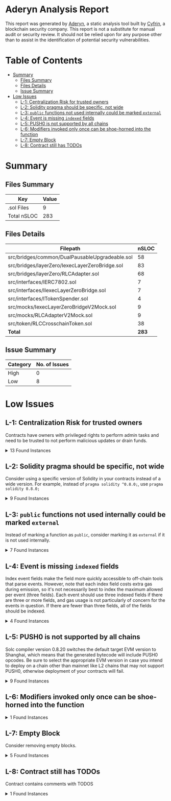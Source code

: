 # Aderyn Analysis Report

This report was generated by [Aderyn](https://github.com/Cyfrin/aderyn), a static analysis tool built by [Cyfrin](https://cyfrin.io), a blockchain security company. This report is not a substitute for manual audit or security review. It should not be relied upon for any purpose other than to assist in the identification of potential security vulnerabilities.
# Table of Contents

- [Summary](#summary)
  - [Files Summary](#files-summary)
  - [Files Details](#files-details)
  - [Issue Summary](#issue-summary)
- [Low Issues](#low-issues)
  - [L-1: Centralization Risk for trusted owners](#l-1-centralization-risk-for-trusted-owners)
  - [L-2: Solidity pragma should be specific, not wide](#l-2-solidity-pragma-should-be-specific-not-wide)
  - [L-3: `public` functions not used internally could be marked `external`](#l-3-public-functions-not-used-internally-could-be-marked-external)
  - [L-4: Event is missing `indexed` fields](#l-4-event-is-missing-indexed-fields)
  - [L-5: PUSH0 is not supported by all chains](#l-5-push0-is-not-supported-by-all-chains)
  - [L-6: Modifiers invoked only once can be shoe-horned into the function](#l-6-modifiers-invoked-only-once-can-be-shoe-horned-into-the-function)
  - [L-7: Empty Block](#l-7-empty-block)
  - [L-8: Contract still has TODOs](#l-8-contract-still-has-todos)


# Summary

## Files Summary

| Key | Value |
| --- | --- |
| .sol Files | 9 |
| Total nSLOC | 283 |


## Files Details

| Filepath | nSLOC |
| --- | --- |
| src/bridges/common/DualPausableUpgradeable.sol | 58 |
| src/bridges/layerZero/IexecLayerZeroBridge.sol | 83 |
| src/bridges/layerZero/RLCAdapter.sol | 68 |
| src/interfaces/IERC7802.sol | 7 |
| src/interfaces/IIexecLayerZeroBridge.sol | 7 |
| src/interfaces/ITokenSpender.sol | 4 |
| src/mocks/IexecLayerZeroBridgeV2Mock.sol | 9 |
| src/mocks/RLCAdapterV2Mock.sol | 9 |
| src/token/RLCCrosschainToken.sol | 38 |
| **Total** | **283** |


## Issue Summary

| Category | No. of Issues |
| --- | --- |
| High | 0 |
| Low | 8 |


# Low Issues

## L-1: Centralization Risk for trusted owners

Contracts have owners with privileged rights to perform admin tasks and need to be trusted to not perform malicious updates or drain funds.

<details><summary>13 Found Instances</summary>


- Found in src/bridges/layerZero/IexecLayerZeroBridge.sol [Line: 96](../src/bridges/layerZero/IexecLayerZeroBridge.sol#L96)

	```solidity
	    function pause() external onlyRole(PAUSER_ROLE) {
	```

- Found in src/bridges/layerZero/IexecLayerZeroBridge.sol [Line: 104](../src/bridges/layerZero/IexecLayerZeroBridge.sol#L104)

	```solidity
	    function unpause() external onlyRole(PAUSER_ROLE) {
	```

- Found in src/bridges/layerZero/IexecLayerZeroBridge.sol [Line: 120](../src/bridges/layerZero/IexecLayerZeroBridge.sol#L120)

	```solidity
	    function pauseSend() external onlyRole(PAUSER_ROLE) {
	```

- Found in src/bridges/layerZero/IexecLayerZeroBridge.sol [Line: 128](../src/bridges/layerZero/IexecLayerZeroBridge.sol#L128)

	```solidity
	    function unpauseSend() external onlyRole(PAUSER_ROLE) {
	```

- Found in src/bridges/layerZero/IexecLayerZeroBridge.sol [Line: 269](../src/bridges/layerZero/IexecLayerZeroBridge.sol#L269)

	```solidity
	    function _authorizeUpgrade(address newImplementation) internal override onlyRole(UPGRADER_ROLE) {}
	```

- Found in src/bridges/layerZero/RLCAdapter.sol [Line: 82](../src/bridges/layerZero/RLCAdapter.sol#L82)

	```solidity
	    function pause() external onlyRole(PAUSER_ROLE) {
	```

- Found in src/bridges/layerZero/RLCAdapter.sol [Line: 90](../src/bridges/layerZero/RLCAdapter.sol#L90)

	```solidity
	    function unpause() external onlyRole(PAUSER_ROLE) {
	```

- Found in src/bridges/layerZero/RLCAdapter.sol [Line: 106](../src/bridges/layerZero/RLCAdapter.sol#L106)

	```solidity
	    function pauseSend() external onlyRole(PAUSER_ROLE) {
	```

- Found in src/bridges/layerZero/RLCAdapter.sol [Line: 114](../src/bridges/layerZero/RLCAdapter.sol#L114)

	```solidity
	    function unpauseSend() external onlyRole(PAUSER_ROLE) {
	```

- Found in src/bridges/layerZero/RLCAdapter.sol [Line: 188](../src/bridges/layerZero/RLCAdapter.sol#L188)

	```solidity
	    function _authorizeUpgrade(address newImplementation) internal override onlyRole(UPGRADER_ROLE) {}
	```

- Found in src/token/RLCCrosschainToken.sol [Line: 72](../src/token/RLCCrosschainToken.sol#L72)

	```solidity
	    function crosschainMint(address to, uint256 value) external override onlyRole(TOKEN_BRIDGE_ROLE) {
	```

- Found in src/token/RLCCrosschainToken.sol [Line: 81](../src/token/RLCCrosschainToken.sol#L81)

	```solidity
	    function crosschainBurn(address from, uint256 value) external override onlyRole(TOKEN_BRIDGE_ROLE) {
	```

- Found in src/token/RLCCrosschainToken.sol [Line: 91](../src/token/RLCCrosschainToken.sol#L91)

	```solidity
	    function _authorizeUpgrade(address newImplementation) internal override onlyRole(UPGRADER_ROLE) {}
	```

</details>



## L-2: Solidity pragma should be specific, not wide

Consider using a specific version of Solidity in your contracts instead of a wide version. For example, instead of `pragma solidity ^0.8.0;`, use `pragma solidity 0.8.0;`

<details><summary>9 Found Instances</summary>


- Found in src/bridges/common/DualPausableUpgradeable.sol [Line: 4](../src/bridges/common/DualPausableUpgradeable.sol#L4)

	```solidity
	pragma solidity ^0.8.22;
	```

- Found in src/bridges/layerZero/IexecLayerZeroBridge.sol [Line: 4](../src/bridges/layerZero/IexecLayerZeroBridge.sol#L4)

	```solidity
	pragma solidity ^0.8.22;
	```

- Found in src/bridges/layerZero/RLCAdapter.sol [Line: 4](../src/bridges/layerZero/RLCAdapter.sol#L4)

	```solidity
	pragma solidity ^0.8.22;
	```

- Found in src/interfaces/IERC7802.sol [Line: 4](../src/interfaces/IERC7802.sol#L4)

	```solidity
	pragma solidity ^0.8.22;
	```

- Found in src/interfaces/IIexecLayerZeroBridge.sol [Line: 2](../src/interfaces/IIexecLayerZeroBridge.sol#L2)

	```solidity
	pragma solidity ^0.8.22;
	```

- Found in src/interfaces/ITokenSpender.sol [Line: 3](../src/interfaces/ITokenSpender.sol#L3)

	```solidity
	pragma solidity ^0.8.22;
	```

- Found in src/mocks/IexecLayerZeroBridgeV2Mock.sol [Line: 3](../src/mocks/IexecLayerZeroBridgeV2Mock.sol#L3)

	```solidity
	pragma solidity ^0.8.22;
	```

- Found in src/mocks/RLCAdapterV2Mock.sol [Line: 4](../src/mocks/RLCAdapterV2Mock.sol#L4)

	```solidity
	pragma solidity ^0.8.22;
	```

- Found in src/token/RLCCrosschainToken.sol [Line: 4](../src/token/RLCCrosschainToken.sol#L4)

	```solidity
	pragma solidity ^0.8.22;
	```

</details>



## L-3: `public` functions not used internally could be marked `external`

Instead of marking a function as `public`, consider marking it as `external` if it is not used internally.

<details><summary>7 Found Instances</summary>


- Found in src/bridges/layerZero/IexecLayerZeroBridge.sol [Line: 160](../src/bridges/layerZero/IexecLayerZeroBridge.sol#L160)

	```solidity
	    function owner()
	```

- Found in src/bridges/layerZero/RLCAdapter.sol [Line: 58](../src/bridges/layerZero/RLCAdapter.sol#L58)

	```solidity
	    function initialize(address _owner, address _pauser) public initializer {
	```

- Found in src/bridges/layerZero/RLCAdapter.sol [Line: 124](../src/bridges/layerZero/RLCAdapter.sol#L124)

	```solidity
	    function owner()
	```

- Found in src/mocks/IexecLayerZeroBridgeV2Mock.sol [Line: 22](../src/mocks/IexecLayerZeroBridgeV2Mock.sol#L22)

	```solidity
	    function initializeV2(uint256 _newStateVariable) public reinitializer(2) {
	```

- Found in src/mocks/RLCAdapterV2Mock.sol [Line: 24](../src/mocks/RLCAdapterV2Mock.sol#L24)

	```solidity
	    function initializeV2(uint256 _newStateVariable) public reinitializer(2) {
	```

- Found in src/token/RLCCrosschainToken.sol [Line: 50](../src/token/RLCCrosschainToken.sol#L50)

	```solidity
	    function initialize(string memory name, string memory symbol, address admin, address upgrader) public initializer {
	```

- Found in src/token/RLCCrosschainToken.sol [Line: 61](../src/token/RLCCrosschainToken.sol#L61)

	```solidity
	    function supportsInterface(bytes4 interfaceId) public view override returns (bool) {
	```

</details>



## L-4: Event is missing `indexed` fields

Index event fields make the field more quickly accessible to off-chain tools that parse events. However, note that each index field costs extra gas during emission, so it's not necessarily best to index the maximum allowed per event (three fields). Each event should use three indexed fields if there are three or more fields, and gas usage is not particularly of concern for the events in question. If there are fewer than three fields, all of the fields should be indexed.

<details><summary>4 Found Instances</summary>


- Found in src/bridges/common/DualPausableUpgradeable.sol [Line: 45](../src/bridges/common/DualPausableUpgradeable.sol#L45)

	```solidity
	    event SendPaused(address account);
	```

- Found in src/bridges/common/DualPausableUpgradeable.sol [Line: 50](../src/bridges/common/DualPausableUpgradeable.sol#L50)

	```solidity
	    event SendUnpaused(address account);
	```

- Found in src/interfaces/IERC7802.sol [Line: 19](../src/interfaces/IERC7802.sol#L19)

	```solidity
	    event CrosschainMint(address indexed to, uint256 amount, address indexed sender);
	```

- Found in src/interfaces/IERC7802.sol [Line: 27](../src/interfaces/IERC7802.sol#L27)

	```solidity
	    event CrosschainBurn(address indexed from, uint256 amount, address indexed sender);
	```

</details>



## L-5: PUSH0 is not supported by all chains

Solc compiler version 0.8.20 switches the default target EVM version to Shanghai, which means that the generated bytecode will include PUSH0 opcodes. Be sure to select the appropriate EVM version in case you intend to deploy on a chain other than mainnet like L2 chains that may not support PUSH0, otherwise deployment of your contracts will fail.

<details><summary>9 Found Instances</summary>


- Found in src/bridges/common/DualPausableUpgradeable.sol [Line: 4](../src/bridges/common/DualPausableUpgradeable.sol#L4)

	```solidity
	pragma solidity ^0.8.22;
	```

- Found in src/bridges/layerZero/IexecLayerZeroBridge.sol [Line: 4](../src/bridges/layerZero/IexecLayerZeroBridge.sol#L4)

	```solidity
	pragma solidity ^0.8.22;
	```

- Found in src/bridges/layerZero/RLCAdapter.sol [Line: 4](../src/bridges/layerZero/RLCAdapter.sol#L4)

	```solidity
	pragma solidity ^0.8.22;
	```

- Found in src/interfaces/IERC7802.sol [Line: 4](../src/interfaces/IERC7802.sol#L4)

	```solidity
	pragma solidity ^0.8.22;
	```

- Found in src/interfaces/IIexecLayerZeroBridge.sol [Line: 2](../src/interfaces/IIexecLayerZeroBridge.sol#L2)

	```solidity
	pragma solidity ^0.8.22;
	```

- Found in src/interfaces/ITokenSpender.sol [Line: 3](../src/interfaces/ITokenSpender.sol#L3)

	```solidity
	pragma solidity ^0.8.22;
	```

- Found in src/mocks/IexecLayerZeroBridgeV2Mock.sol [Line: 3](../src/mocks/IexecLayerZeroBridgeV2Mock.sol#L3)

	```solidity
	pragma solidity ^0.8.22;
	```

- Found in src/mocks/RLCAdapterV2Mock.sol [Line: 4](../src/mocks/RLCAdapterV2Mock.sol#L4)

	```solidity
	pragma solidity ^0.8.22;
	```

- Found in src/token/RLCCrosschainToken.sol [Line: 4](../src/token/RLCCrosschainToken.sol#L4)

	```solidity
	pragma solidity ^0.8.22;
	```

</details>



## L-6: Modifiers invoked only once can be shoe-horned into the function



<details><summary>1 Found Instances</summary>


- Found in src/bridges/common/DualPausableUpgradeable.sol [Line: 79](../src/bridges/common/DualPausableUpgradeable.sol#L79)

	```solidity
	    modifier whenSendPaused() {
	```

</details>



## L-7: Empty Block

Consider removing empty blocks.

<details><summary>5 Found Instances</summary>


- Found in src/bridges/common/DualPausableUpgradeable.sol [Line: 90](../src/bridges/common/DualPausableUpgradeable.sol#L90)

	```solidity
	    function __DualPausable_init_unchained() internal onlyInitializing {}
	```

- Found in src/bridges/layerZero/IexecLayerZeroBridge.sol [Line: 269](../src/bridges/layerZero/IexecLayerZeroBridge.sol#L269)

	```solidity
	    function _authorizeUpgrade(address newImplementation) internal override onlyRole(UPGRADER_ROLE) {}
	```

- Found in src/bridges/layerZero/RLCAdapter.sol [Line: 188](../src/bridges/layerZero/RLCAdapter.sol#L188)

	```solidity
	    function _authorizeUpgrade(address newImplementation) internal override onlyRole(UPGRADER_ROLE) {}
	```

- Found in src/token/RLCCrosschainToken.sol [Line: 81](../src/token/RLCCrosschainToken.sol#L81)

	```solidity
	    function crosschainBurn(address from, uint256 value) external override onlyRole(TOKEN_BRIDGE_ROLE) {
	```

- Found in src/token/RLCCrosschainToken.sol [Line: 91](../src/token/RLCCrosschainToken.sol#L91)

	```solidity
	    function _authorizeUpgrade(address newImplementation) internal override onlyRole(UPGRADER_ROLE) {}
	```

</details>



## L-8: Contract still has TODOs

Contract contains comments with TODOS

<details><summary>1 Found Instances</summary>


- Found in src/token/RLCCrosschainToken.sol [Line: 26](../src/token/RLCCrosschainToken.sol#L26)

	```solidity
	contract RLCCrosschainToken is
	```

</details>



